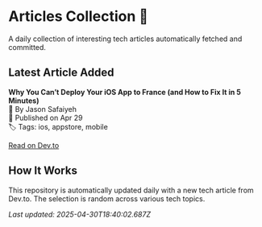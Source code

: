 # Articles Collection 📙

A daily collection of interesting tech articles automatically fetched and committed.

## Latest Article Added

**Why You Can’t Deploy Your iOS App to France (and How to Fix It in 5 Minutes)**  
👤 By Jason Safaiyeh  
📅 Published on Apr 29  
🏷 Tags: ios, appstore, mobile  

[Read on Dev.to](https://dev.to/safaiyeh/why-you-cant-deploy-your-ios-app-to-france-and-how-to-fix-it-in-5-minutes-4lbf)

## How It Works

This repository is automatically updated daily with a new tech article from Dev.to. The selection is random across various tech topics.

_Last updated: 2025-04-30T18:40:02.687Z_
